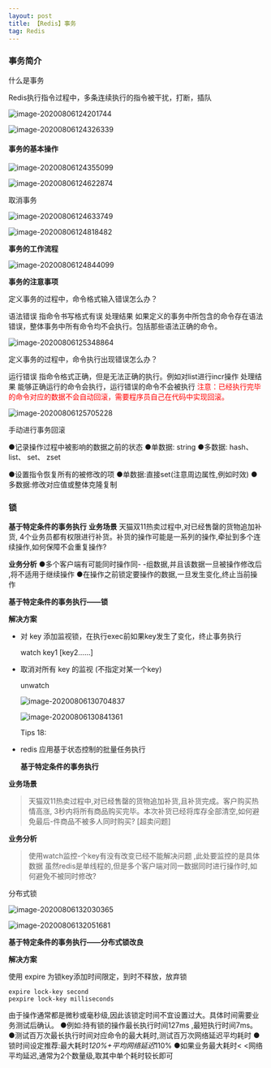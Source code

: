 ```yaml
---
layout: post
title: 【Redis】事务
tag: Redis
---
```



### 事务简介

什么是事务

Redis执行指令过程中，多条连续执行的指令被干扰，打断，插队 

![image-20200806124201744](https://gitee.com/XiaoShenKeHeBen/Static/raw/master/image-20200806124201744.png)

![image-20200806124326339](https://gitee.com/XiaoShenKeHeBen/Static/raw/master/image-20200806124326339.png)

#### 事务的基本操作

![image-20200806124355099](https://gitee.com/XiaoShenKeHeBen/Static/raw/master/image-20200806124355099.png)

![image-20200806124622874](https://gitee.com/XiaoShenKeHeBen/Static/raw/master/image-20200806124622874.png)

取消事务

![image-20200806124633749](https://gitee.com/XiaoShenKeHeBen/Static/raw/master/image-20200806124633749.png)

![image-20200806124818482](https://gitee.com/XiaoShenKeHeBen/Static/raw/master/image-20200806124818482.png)

**事务的工作流程**

![image-20200806124844099](https://gitee.com/XiaoShenKeHeBen/Static/raw/master/image-20200806124844099.png)

**事务的注意事项**

定义事务的过程中，命令格式输入错误怎么办？ 

语法错误 
指命令书写格式有误 
处理结果 
如果定义的事务中所包含的命令存在语法错误，整体事务中所有命令均不会执行。包括那些语法正确的命令。 

![image-20200806125348864](https://gitee.com/XiaoShenKeHeBen/Static/raw/master/image-20200806125348864.png)

定义事务的过程中，命令执行出现错误怎么办？ 

运行错误 
指命令格式正确，但是无法正确的执行。例如对list进行incr操作 
处理结果 
能够正确运行的命令会执行，运行错误的命令不会被执行 
<font color="red">注意：已经执行完毕的命令对应的数据不会自动回滚，需要程序员自己在代码中实现回滚。 </font>

![image-20200806125705228](https://gitee.com/XiaoShenKeHeBen/Static/raw/master/image-20200806125705228.png)

手动进行事务回滚 

●记录操作过程中被影响的数据之前的状态
	●单数据: string
	●多数据: hash、list、 set、 zset

●设置指令恢复所有的被修改的项
	●单数据:直接set(注意周边属性,例如时效)
	●多数据:修改对应值或整体克隆复制

### 锁

**基于特定条件的事务执行**
**业务场景**
天猫双11热卖过程中,对已经售罄的货物追加补货, 4个业务员都有权限进行补货。补货的操作可能是一系列的操作,牵扯到多个连续操作,如何保障不会重复操作?

**业务分析**
●多个客户端有可能同时操作同- -组数据,并且该数据一旦被操作修改后 ,将不适用于继续操作
●在操作之前锁定要操作的数据,一旦发生变化,终止当前操作

**基于特定条件的事务执行——锁** 

**解决方案** 

- 对 key 添加监视锁，在执行exec前如果key发生了变化，终止事务执行 

  watch key1 [key2……] 

- 取消对所有 key 的监视 (不指定对某一个key)

  unwatch 

  ![image-20200806130704837](https://gitee.com/XiaoShenKeHeBen/Static/raw/master/image-20200806130704837.png)

  ![image-20200806130841361](https://gitee.com/XiaoShenKeHeBen/Static/raw/master/image-20200806130841361.png)

  Tips 18:

- redis 应用基于状态控制的批量任务执行 

  

  **基于特定条件的事务执行** 

**业务场景**

> 天猫双11热卖过程中,对已经售罄的货物追加补货,且补货完成。客户购买热情高涨, 3秒内将所有商品购买完毕。本次补货已经将库存全部清空,如何避免最后-件商品不被多人同时购买? [超卖问题]

**业务分析**

> 使用watch监控-个key有没有改变已经不能解决问题 ,此处要监控的是具体数据
> 虽然redis是单线程的,但是多个客户端对同一数据同时进行操作时,如何避免不被同时修改?

分布式锁

![image-20200806132030365](https://gitee.com/XiaoShenKeHeBen/Static/raw/master/image-20200806132030365.png)



![image-20200806132051681](https://gitee.com/XiaoShenKeHeBen/Static/raw/master/image-20200806132051681.png)

**基于特定条件的事务执行——分布式锁改良** 

**解决方案** 

使用 expire 为锁key添加时间限定，到时不释放，放弃锁 

```shell
expire lock-key second 
pexpire lock-key milliseconds 
```

由于操作通常都是微秒或毫秒级,因此该锁定时间不宜设置过大。具体时间需要业务测试后确认。
●例如:持有锁的操作最长执行时间127ms ,最短执行时间7ms。
●测试百万次最长执行时间对应命令的最大耗时,测试百万次网络延迟平均耗时
●锁时间设定推荐:最大耗时*120%+平均网络延迟*110%
●如果业务最大耗时< <网络平均延迟,通常为2个数量级,取其中单个耗时较长即可